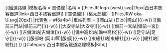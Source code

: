 {{鐵道路線
|模板名稱 = 吉備線
|名稱 = [[File:JR logo (west).svg|25px|西日本旅客鐵道|link=西日本旅客鐵道]] [[吉備線]]（桃太郎線） [[File:JRW oka-U.svg|20px]]
|代表色 = #f6a4b4
|車站列表 = [[岡山站 (日本)|岡山]]{{-w}} [[備前三門站|備前三門]]{{-w}} [[大安寺站|大安寺]]{{-w}} [[備前一宮站|備前一宮]]{{-w}} [[吉備津站|吉備津]]{{-w}} [[備中高松站|備中高松]]{{-w}} [[足守站|足守]]{{-w}} [[服部站 (岡山縣)|服部]]{{-w}} [[東總社站|東總社]]{{-w}} [[總社站|總社]]
}}<noinclude>
[[Category:西日本旅客鐵道路線模板|Kibi]]
</noinclude>